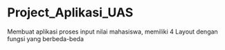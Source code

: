 # Project_Aplikasi_UAS
Membuat aplikasi proses input nilai mahasiswa, memiliki 4 Layout dengan fungsi yang berbeda-beda
